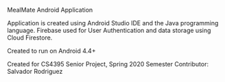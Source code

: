 MealMate Android Application

Application is created using Android Studio IDE and the Java programming language.
Firebase used for User Authentication and data storage using Cloud Firestore.

Created to run on Android 4.4+

Created for CS4395 Senior Project, Spring 2020 Semester
Contributor: Salvador Rodriguez
